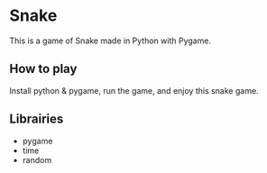 Snake
=====

This is a game of Snake made in Python with Pygame.

How to play
-----------
Install python & pygame, run the game, and enjoy this snake game.

Librairies
----------
* pygame
* time
* random
